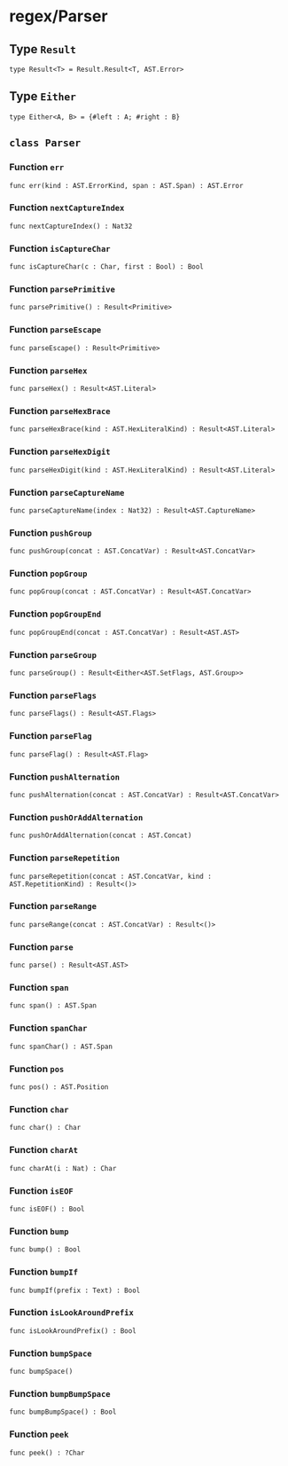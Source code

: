 # regex/Parser

## Type `Result`
`type Result<T> = Result.Result<T, AST.Error>`


## Type `Either`
`type Either<A, B> = {#left : A; #right : B}`


## `class Parser`


### Function `err`
`func err(kind : AST.ErrorKind, span : AST.Span) : AST.Error`



### Function `nextCaptureIndex`
`func nextCaptureIndex() : Nat32`



### Function `isCaptureChar`
`func isCaptureChar(c : Char, first : Bool) : Bool`



### Function `parsePrimitive`
`func parsePrimitive() : Result<Primitive>`



### Function `parseEscape`
`func parseEscape() : Result<Primitive>`



### Function `parseHex`
`func parseHex() : Result<AST.Literal>`



### Function `parseHexBrace`
`func parseHexBrace(kind : AST.HexLiteralKind) : Result<AST.Literal>`



### Function `parseHexDigit`
`func parseHexDigit(kind : AST.HexLiteralKind) : Result<AST.Literal>`



### Function `parseCaptureName`
`func parseCaptureName(index : Nat32) : Result<AST.CaptureName>`



### Function `pushGroup`
`func pushGroup(concat : AST.ConcatVar) : Result<AST.ConcatVar>`



### Function `popGroup`
`func popGroup(concat : AST.ConcatVar) : Result<AST.ConcatVar>`



### Function `popGroupEnd`
`func popGroupEnd(concat : AST.ConcatVar) : Result<AST.AST>`



### Function `parseGroup`
`func parseGroup() : Result<Either<AST.SetFlags, AST.Group>>`



### Function `parseFlags`
`func parseFlags() : Result<AST.Flags>`



### Function `parseFlag`
`func parseFlag() : Result<AST.Flag>`



### Function `pushAlternation`
`func pushAlternation(concat : AST.ConcatVar) : Result<AST.ConcatVar>`



### Function `pushOrAddAlternation`
`func pushOrAddAlternation(concat : AST.Concat)`



### Function `parseRepetition`
`func parseRepetition(concat : AST.ConcatVar, kind : AST.RepetitionKind) : Result<()>`



### Function `parseRange`
`func parseRange(concat : AST.ConcatVar) : Result<()>`



### Function `parse`
`func parse() : Result<AST.AST>`



### Function `span`
`func span() : AST.Span`



### Function `spanChar`
`func spanChar() : AST.Span`



### Function `pos`
`func pos() : AST.Position`



### Function `char`
`func char() : Char`



### Function `charAt`
`func charAt(i : Nat) : Char`



### Function `isEOF`
`func isEOF() : Bool`



### Function `bump`
`func bump() : Bool`



### Function `bumpIf`
`func bumpIf(prefix : Text) : Bool`



### Function `isLookAroundPrefix`
`func isLookAroundPrefix() : Bool`



### Function `bumpSpace`
`func bumpSpace()`



### Function `bumpBumpSpace`
`func bumpBumpSpace() : Bool`



### Function `peek`
`func peek() : ?Char`

